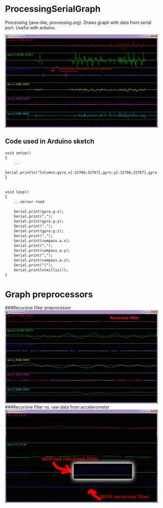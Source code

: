ProcessingSerialGraph
=====================

Processing (java-like, processing.org). Draws graph with data from serial port. Useful with arduino.

![Draws graph with data from serial port](/screenshots/specialDelayInArduinoSketch.png)

Code used in Arduino sketch
-------------

    void setup()
    {
        ...
        Serial.println("Columns:gyro.x{-32768;32767},gyro.y{-32768;32767},gyro.z{-32768;32767},acc.x{-2048;2047},acc.y{-2048;2047},acc.z{-2048;2047}");
    }

    
    void loop()
    {
        ...sersor read
    
        Serial.print(gyro.g.x);
        Serial.print(",");
        Serial.print(gyro.g.y);
        Serial.print(",");
        Serial.print(gyro.g.z);
        Serial.print(",");
        Serial.print(compass.a.x);
        Serial.print(",");
        Serial.print(compass.a.y);
        Serial.print(",");
        Serial.print(compass.a.z);
        Serial.print("|");
        Serial.println(millis());
    }

Graph preprocessors
=====================
###Recursive filter preprocessor
![Recursive filter preprocessor](/screenshots/Preprocessor-RecursiveFilter.png)
###Recursive filter vs. raw data from accelerometer
![Recursive filter preprocessor](/screenshots/Recursive.vs.WithoutFilter.png)